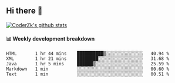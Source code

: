 ## Hi there 👋

[![CoderZk's github stats](https://github-readme-stats.vercel.app/api?username=zhoukuo123&show_icons=true&count_private=true)](https://github.com/anuraghazra/github-readme-stats)

#### :bar_chart: Weekly development breakdown

<!--START_SECTION:waka-->
```text
HTML       1 hr 44 mins    ██████████▒░░░░░░░░░░░░░░   40.94 % 
XML        1 hr 21 mins    ████████░░░░░░░░░░░░░░░░░   31.68 % 
Java       1 hr 5 mins     ██████▒░░░░░░░░░░░░░░░░░░   25.59 % 
Markdown   1 min           ░░░░░░░░░░░░░░░░░░░░░░░░░   00.60 % 
Text       1 min           ░░░░░░░░░░░░░░░░░░░░░░░░░   00.51 % 
```
<!--END_SECTION:waka-->
